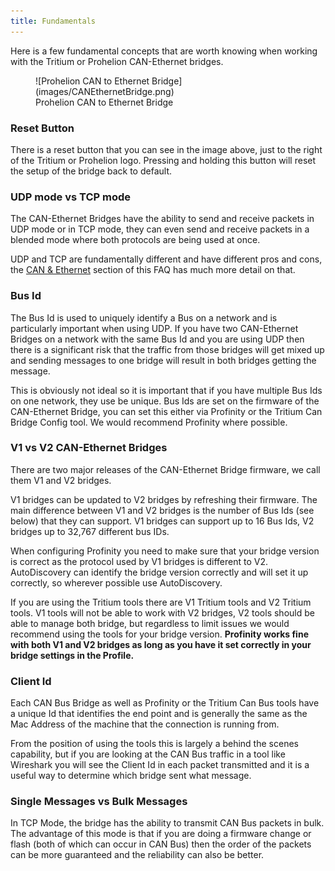 ```yaml
---
title: Fundamentals
---
```


Here is a few fundamental concepts that are worth knowing when working with the Tritium or Prohelion CAN-Ethernet bridges.

<figure markdown>
![Prohelion CAN to Ethernet Bridge](images/CANEthernetBridge.png)
<figcaption>Prohelion CAN to Ethernet Bridge</figcaption>
</figure>

### Reset Button

There is a reset button that you can see in the image above, just to the right of the Tritium or Prohelion logo.  Pressing and holding this button will reset the setup of the bridge back to default.

### UDP mode vs TCP mode

The CAN-Ethernet Bridges have the ability to send and receive packets in UDP mode or in TCP mode, they can even send and receive packets in a blended mode where both protocols are being used at once.

UDP and TCP are fundamentally different and have different pros and cons, the [CAN & Ethernet](CAN_Ethernet_Fundamentals.md) section of this FAQ has much more detail on that.  

### Bus Id

The Bus Id is used to uniquely identify a Bus on a network and is particularly important when using UDP. If you have two CAN-Ethernet Bridges on a network with the same Bus Id and you are using UDP then there is a significant risk that the traffic from those bridges will get mixed up and sending messages to one bridge will result in both bridges getting the message.

This is obviously not ideal so it is important that if you have multiple Bus Ids on one network, they use be unique. Bus Ids are set on the firmware of the CAN-Ethernet Bridge, you can set this either via Profinity or the Tritium Can Bridge Config tool. We would recommend Profinity where possible.

### V1 vs V2 CAN-Ethernet Bridges

There are two major releases of the CAN-Ethernet Bridge firmware, we call them V1 and V2 bridges. 

V1 bridges can be updated to V2 bridges by refreshing their firmware. The main difference between V1 and V2 bridges is the number of Bus Ids (see below) that they can support. V1 bridges can support up to 16 Bus Ids, V2 bridges up to 32,767 different bus IDs.

When configuring Profinity you need to make sure that your bridge version is correct as the protocol used by V1 bridges is different to V2. AutoDiscovery can identify the bridge version correctly and will set it up correctly, so wherever possible use AutoDiscovery.

If you are using the Tritium tools there are V1 Tritium tools and V2 Tritium tools. V1 tools will not be able to work with V2 bridges, V2 tools should be able to manage both bridge, but regardless to limit issues we would recommend using the tools for your bridge version. **Profinity works fine with both V1 and V2 bridges as long as you have it set correctly in your bridge settings in the Profile.**

### Client Id

Each CAN Bus Bridge as well as Profinity or the Tritium Can Bus tools have a unique Id that identifies the end point and is generally the same as the Mac Address of the machine that the connection is running from. 

From the position of using the tools this is largely a behind the scenes capability, but if you are looking at the CAN Bus traffic in a tool like Wireshark you will see the Client Id in each packet transmitted and it is a useful way to determine which bridge sent what message.

### Single Messages vs Bulk Messages

In TCP Mode, the bridge has the ability to transmit CAN Bus packets in bulk. The advantage of this mode is that if you are doing a firmware change or flash (both of which can occur in CAN Bus) then the order of the packets can be more guaranteed and the reliability can also be better.